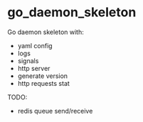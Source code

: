 # go_daemon_skeleton
Go daemon skeleton with:
- yaml config
- logs
- signals
- http server
- generate version
- http requests stat

TODO:
- redis queue send/receive